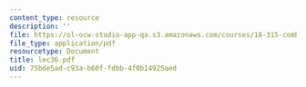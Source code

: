 ```yaml
---
content_type: resource
description: ''
file: https://ol-ocw-studio-app-qa.s3.amazonaws.com/courses/18-315-combinatorial-theory-introduction-to-graph-theory-extremal-and-enumerative-combinatorics-spring-2005/75bde5adc93ab60ffdbb4f0b14925aed_lec36.pdf
file_type: application/pdf
resourcetype: Document
title: lec36.pdf
uid: 75bde5ad-c93a-b60f-fdbb-4f0b14925aed
---
```

